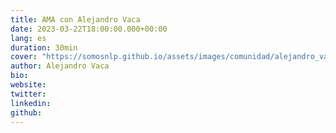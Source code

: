 ```yaml
---
title: AMA con Alejandro Vaca
date: 2023-03-22T18:00:00.000+00:00
lang: es
duration: 30min
cover: "https://somosnlp.github.io/assets/images/comunidad/alejandro_vaca.png"
author: Alejandro Vaca
bio: 
website: 
twitter: 
linkedin: 
github: 
---
```


<EventSummary
    description=""
    poster="https://somosnlp.github.io/assets/images/eventos/230329_ama_con_alejandro_vaca.jpg"
    video=""
    name=""
    website=""
    twitter=""
    linkedin=""
    github=""
    bio="Alejandro Vaca Serrano es Data Scientist en el Instituto de Ingeniería del Conocimiento desde el año 2019. En el año 2020 ganó el primer premio en el Cajamar UniversityHack 2020. En 2021, consiguió 2 primeros puestos y un tercero en el Hackaton SpainAI 2021, obteniendo por ello el Premio Especial a Mejor Data Scientist que entregaba la organización. Más recientemente, en el año 2022, fue el autor principal de 'RigoBERTa: A State-of-the-Art Language Model for Spanish', un trabajo con el que se expandió el límite del rendimiento de los modelos de lenguaje en castellano. Este mismo año, ganó el primer premio en las dos tareas del reto EXIST2022, del IberLef2022, además de liderar el equipo ganador del primer premio y el premio especial a proyecto más popular del SomosNLP Hackaton 2022, el mayor Hackaton de NLP en Español hasta la fecha, con el proyecto BioMedIA. Ese mismo año presentó el proyecto BioMedIA en el NAACL 2022, en Seattle, obteniendo el Premio a la Mejor Presentación de Póster. También en 2022, participó como ponente en otras 2 conferencias: LREC2022, con una charla, e IberLEF2022@SEPLN2022, presentando 3 trabajos. Además, Alejandro es profesor de NLP en el Máster de Inteligencia Artificial de ESIC, de NLP en el Grado de Business Administration & Data Science en el IE y de Deep Learning en DataHack."
/>
